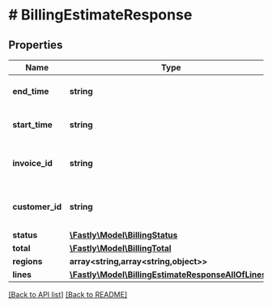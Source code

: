 # # BillingEstimateResponse

## Properties

Name | Type | Description | Notes
------------ | ------------- | ------------- | -------------
**end_time** | **string** | Date and time in ISO 8601 format. | [optional] [readonly] 
**start_time** | **string** | Date and time in ISO 8601 format. | [optional] [readonly] 
**invoice_id** | **string** | Alphanumeric string identifying the invoice. | [optional] [readonly] 
**customer_id** | **string** | Alphanumeric string identifying the customer. | [optional] [readonly] 
**status** | [**\Fastly\Model\BillingStatus**](BillingStatus.md) |  | [optional] 
**total** | [**\Fastly\Model\BillingTotal**](BillingTotal.md) |  | [optional] 
**regions** | **array&lt;string,array&lt;string,object&gt;&gt;** |  | [optional] 
**lines** | [**\Fastly\Model\BillingEstimateResponseAllOfLines[]**](BillingEstimateResponseAllOfLines.md) |  | [optional] 


[[Back to API list]](../../README.md#endpoints) [[Back to README]](../../README.md)

